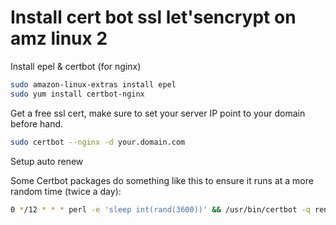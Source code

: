# Install cert bot ssl let'sencrypt on amz linux 2

Install epel & certbot \(for nginx\)

```bash
sudo amazon-linux-extras install epel
sudo yum install certbot-nginx
```

Get a free ssl cert, make sure to set your server IP point to your domain before hand.

```bash
sudo certbot --nginx -d your.domain.com
```

Setup auto renew 

Some Certbot packages do something like this to ensure it runs at a more random time \(twice a day\):

```bash
0 */12 * * * perl -e 'sleep int(rand(3600))' && /usr/bin/certbot -q renew
```

